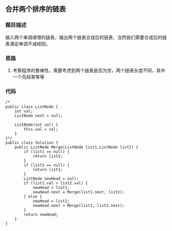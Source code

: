 ## 合并两个排序的链表

### 题目描述
输入两个单调递增的链表，输出两个链表合成后的链表，当然我们需要合成后的链表满足单调不减规则。

### 思路
1. 考察程序的鲁棒性，需要考虑到两个链表是否为空，两个链表长度不同，其中一个先结束等等

### 代码
    /*
    public class ListNode {
        int val;
        ListNode next = null;
    
        ListNode(int val) {
            this.val = val;
        }
    }*/
    public class Solution {
        public ListNode Merge(ListNode list1,ListNode list2) {
            if (list1 == null) {
    			return list2;
    		}
    		if (list2 == null) {
    			return list1;
    		}
    		ListNode newHead = null;
    		if (list1.val < list2.val) {
    			newHead = list1;
    			newHead.next = Merge(list1.next, list2);
    		} else {
    			newHead = list2;
    			newHead.next = Merge(list1, list2.next);
    		}
    		return newHead;
        }
    }
